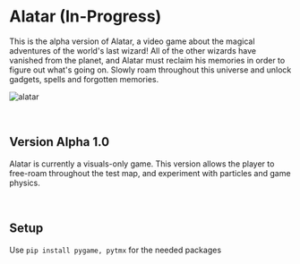 # Alatar (In-Progress)

This is the alpha version of Alatar, a video game about the magical adventures of the world's last wizard! All of the other wizards have vanished from the planet, and Alatar must reclaim his memories in order to figure out what's going on. Slowly roam throughout this universe and unlock gadgets, spells and forgotten memories.



![alatar](https://user-images.githubusercontent.com/85767913/152055363-09cec97e-8a50-4b71-8b4a-70da916bdf90.gif)

<br>

## Version Alpha 1.0

Alatar is currently a visuals-only game. This version allows the player to free-roam throughout the test map, and experiment with particles and game physics.


<br>

## Setup

Use `pip install pygame, pytmx` for the needed packages
